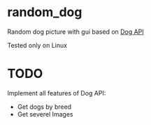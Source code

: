 # random_dog
Random dog picture with gui based on [Dog API](https://dog.ceo/dog-api/)

Tested only on Linux

# TODO

Implement all features of Dog API: 
- Get dogs by breed 
- Get severel Images
